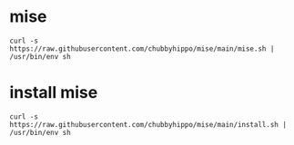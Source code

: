 # mise
```
curl -s https://raw.githubusercontent.com/chubbyhippo/mise/main/mise.sh | /usr/bin/env sh
```
# install mise
```
curl -s https://raw.githubusercontent.com/chubbyhippo/mise/main/install.sh | /usr/bin/env sh
```
